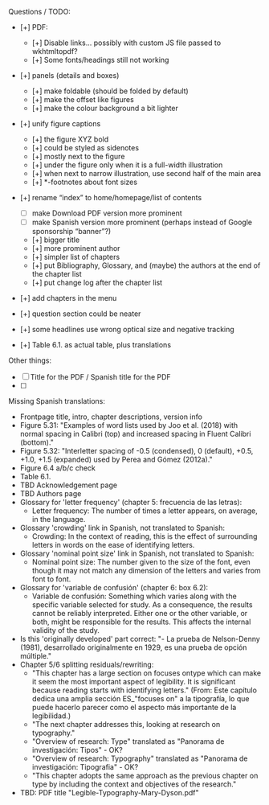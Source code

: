 Questions / TODO:

- [+] PDF:
  - [+] Disable links... possibly with custom JS file passed to wkhtmltopdf?
  - [+] Some fonts/headings still not working


- [+] panels (details and boxes)
  - [+] make foldable (should be folded by default)
  - [+] make the offset like figures
  - [+] make the colour background a bit lighter
- [+] unify figure captions
  - [+] the figure XYZ bold
  - [+] could be styled as sidenotes
  - [+] mostly next to the figure
  - [+] under the figure only when it is a full-width illustration
  - [+] when next to narrow illustration, use second half of the main area
  - [+] *-footnotes about font sizes

- [+] rename “index” to home/homepage/list of contents
  - [ ] make Download PDF version more prominent
  - [ ] make Spanish version more prominent (perhaps instead of Google sponsorship “banner”?)
  - [+] bigger title
  - [+] more prominent author
  - [+] simpler list of chapters
  - [+] put Bibliography, Glossary, and (maybe) the authors at the end of the chapter list
  - [+] put change log after the chapter list
- [+] add chapters in the menu
- [+] question section could be neater
- [+] some headlines use wrong optical size and negative tracking

- [+] Table 6.1. as actual table, plus translations

Other things:
- [ ] Title for the PDF / Spanish title for the PDF
- [ ] 

Missing Spanish translations:

- Frontpage title, intro, chapter descriptions, version info
- Figure 5.31: "Examples of word lists used by Joo et al. (2018) with
normal spacing in Calibri (top) and increased spacing in Fluent Calibri (bottom)."
- Figure 5.32: "Interletter spacing of -0.5 (condensed), 0 (default), +0.5,
+1.0, +1.5 (expanded) used by Perea and Gómez (2012a)."
- Figure 6.4 a/b/c check
- Table 6.1.
- TBD Acknowledgement page
- TBD Authors page
- Glossary for 'letter frequency' (chapter 5: frecuencia de las letras):
  - Letter frequency: The number of times a letter appears, on average, in the language.
- Glossary 'crowding' link in Spanish, not translated to Spanish:
  - Crowding: In the context of reading, this is the effect of surrounding letters in words on the ease of identifying letters.
- Glossary 'nominal point size' link in Spanish, not translated to Spanish:
  - Nominal point size: The number given to the size of the font, even though it may not match any dimension of the letters and varies from font to font.
- Glossary for 'variable de confusión' (chapter 6: box 6.2):
  -  Variable de confusión: Something which varies along with the specific variable selected for study. As a consequence, the results cannot be reliably interpreted. Either one or the other variable, or both, might be responsible for the results. This affects the internal validity of the study.
- Is this 'originally developed' part correct: "- La prueba de Nelson-Denny (1981), desarrollado originalmente en 1929, es una prueba de opción múltiple."
- Chapter 5/6 splitting residuals/rewriting:
  - "This chapter has a large section on focuses ontype which can make it seem the most important aspect of legibility. It is significant because reading starts with identifying letters." (From: Este capítulo dedica una amplia sección ES_"focuses on" a la tipografía, lo que puede hacerlo parecer como el aspecto más importante de la legibilidad.)
  - "The next chapter addresses this, looking at research on typography."
  - "Overview of research: Type" translated as "Panorama de investigación: Tipos" - OK?
  - "Overview of research: Typography" translated as "Panorama de investigación: Tipografia" - OK?
  - "This chapter adopts the same approach as the previous chapter on type by including the context and objectives of the research."
- TBD: PDF title "Legible-Typography-Mary-Dyson.pdf"
